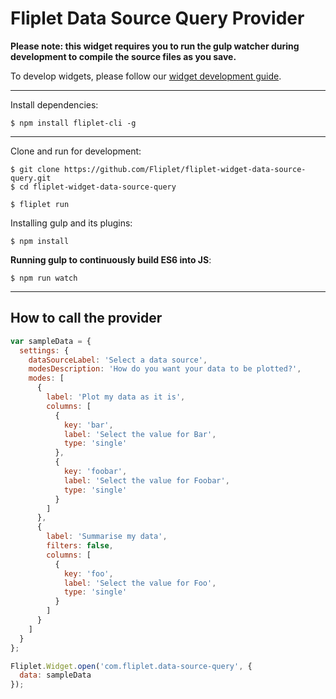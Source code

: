# Fliplet Data Source Query Provider

**Please note: this widget requires you to run the gulp watcher during development to compile the source files as you save.**

To develop widgets, please follow our [widget development guide](http://developers.fliplet.com).

---

Install dependencies:

```
$ npm install fliplet-cli -g
```

---


Clone and run for development:

```
$ git clone https://github.com/Fliplet/fliplet-widget-data-source-query.git
$ cd fliplet-widget-data-source-query

$ fliplet run
```

Installing gulp and its plugins:

```
$ npm install
```

**Running gulp to continuously build ES6 into JS**:

```
$ npm run watch
```

---

## How to call the provider

```js
var sampleData = {
  settings: {
    dataSourceLabel: 'Select a data source',
    modesDescription: 'How do you want your data to be plotted?',
    modes: [
      {
        label: 'Plot my data as it is',
        columns: [
          {
            key: 'bar',
            label: 'Select the value for Bar',
            type: 'single'
          },
          {
            key: 'foobar',
            label: 'Select the value for Foobar',
            type: 'single'
          }
        ]
      },
      {
        label: 'Summarise my data',
        filters: false,
        columns: [
          {
            key: 'foo',
            label: 'Select the value for Foo',
            type: 'single'
          }
        ]
      }
    ]
  }
};

Fliplet.Widget.open('com.fliplet.data-source-query', {
  data: sampleData
});
```
